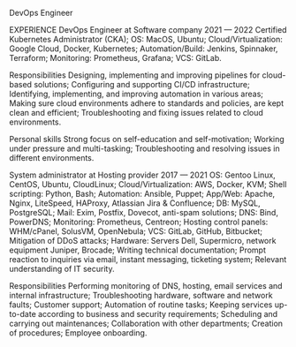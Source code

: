 DevOps Engineer

EXPERIENCE
DevOps Engineer at Software company
2021 — 2022
Certified Kubernetes Administrator (CKA);
OS: MacOS, Ubuntu;
Cloud/Virtualization: Google Cloud, Docker, Kubernetes;
Automation/Build: Jenkins, Spinnaker, Terraform;
Monitoring: Prometheus, Grafana;
VCS: GitLab.

Responsibilities
Designing, implementing and improving pipelines for cloud-based solutions;
Configuring and supporting CI/CD infrastructure;
Identifying, implementing, and improving automation in various areas;
Making sure cloud environments adhere to standards and policies, are kept clean and efficient;
Troubleshooting and fixing issues related to cloud environments.

Personal skills
Strong focus on self-education and self-motivation;
Working under pressure and multi-tasking;
Troubleshooting and resolving issues in different environments.

System administrator at Hosting provider
2017 — 2021
OS: Gentoo Linux, CentOS, Ubuntu, CloudLinux;
Cloud/Virtualization: AWS, Docker, KVM;
Shell scripting: Python, Bash;
Automation: Ansible, Puppet;
App/Web: Apache, Nginx, LiteSpeed, HAProxy, Atlassian Jira & Confluence;
DB: MySQL, PostgreSQL;
Mail: Exim, Postfix, Dovecot, anti-spam solutions;
DNS: Bind, PowerDNS;
Monitoring: Prometheus, Centreon;
Hosting control panels: WHM/cPanel, SolusVM, OpenNebula;
VCS: GitLab, GitHub, Bitbucket;
Mitigation of DDoS attacks;
Hardware: Servers Dell, Supermicro, network equipment Juniper, Brocade;
Writing technical documentation;
Prompt reaction to inquiries via email, instant messaging, ticketing system;
Relevant understanding of IT security.

Responsibilities
Performing monitoring of DNS, hosting, email services and internal infrastructure;
Troubleshooting hardware, software and network faults;
Customer support;
Automation of routine tasks;
Keeping services up-to-date according to business and security requirements;
Scheduling and carrying out maintenances;
Collaboration with other departments;
Creation of procedures;
Employee onboarding.
